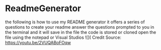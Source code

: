 # ReadmeGenerator
the following is how to use my README generator 
it offers a series of questions to create your readme
answer the questions prompted to you in the terminal
and it will save in the file the code is stored or cloned
open the file using the notepad or Visual Studios
![](
Credit Source: https://youtu.be/2VUQABoFOqw
